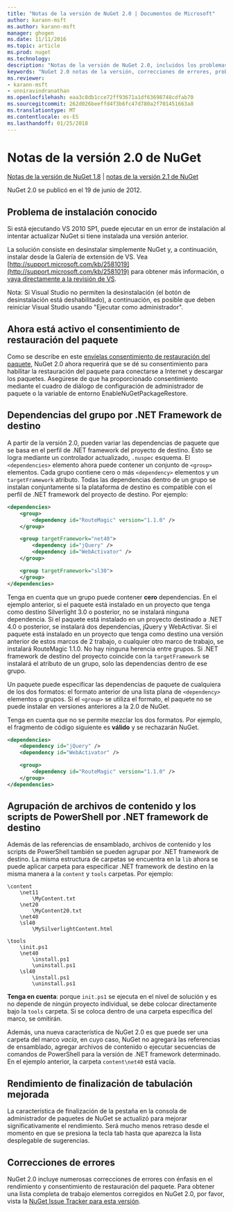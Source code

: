```yaml
---
title: "Notas de la versión de NuGet 2.0 | Documentos de Microsoft"
author: karann-msft
ms.author: karann-msft
manager: ghogen
ms.date: 11/11/2016
ms.topic: article
ms.prod: nuget
ms.technology: 
description: "Notas de la versión de NuGet 2.0, incluidos los problemas conocidos, correcciones de errores, las funciones agregadas y dcr."
keywords: "NuGet 2.0 notas de la versión, correcciones de errores, problemas, conocidos agregan características, DCR"
ms.reviewer:
- karann-msft
- unniravindranathan
ms.openlocfilehash: eaa3c8db1cce72ff93671a1df63698748cdfab70
ms.sourcegitcommit: 262d026beeffd4f3b6fc47d780a2f701451663a8
ms.translationtype: MT
ms.contentlocale: es-ES
ms.lasthandoff: 01/25/2018
---
```

# <a name="nuget-20-release-notes"></a>Notas de la versión 2.0 de NuGet

[Notas de la versión de NuGet 1.8](../release-notes/nuget-1.8.md) | [notas de la versión 2.1 de NuGet](../release-notes/nuget-2.1.md)

NuGet 2.0 se publicó en el 19 de junio de 2012.

## <a name="known-installation-issue"></a>Problema de instalación conocido
Si está ejecutando VS 2010 SP1, puede ejecutar en un error de instalación al intentar actualizar NuGet si tiene instalada una versión anterior.

La solución consiste en desinstalar simplemente NuGet y, a continuación, instalar desde la Galería de extensión de VS.  Vea [http://support.microsoft.com/kb/2581019](http://support.microsoft.com/kb/2581019) para obtener más información, o [vaya directamente a la revisión de VS](http://bit.ly/vsixcertfix).

Nota: Si Visual Studio no permiten la desinstalación (el botón de desinstalación está deshabilitado), a continuación, es posible que deben reiniciar Visual Studio usando "Ejecutar como administrador".

## <a name="package-restore-consent-is-now-active"></a>Ahora está activo el consentimiento de restauración del paquete

Como se describe en este [envíelas consentimiento de restauración del paquete](http://blog.nuget.org/20120518/package-restore-and-consent.html), NuGet 2.0 ahora requerirá que se dé su consentimiento para habilitar la restauración del paquete para conectarse a Internet y descargar los paquetes. Asegúrese de que ha proporcionado consentimiento mediante el cuadro de diálogo de configuración de administrador de paquete o la variable de entorno EnableNuGetPackageRestore.

## <a name="group-dependencies-by-target-frameworks"></a>Dependencias del grupo por .NET Framework de destino

A partir de la versión 2.0, pueden variar las dependencias de paquete que se basa en el perfil de .NET framework del proyecto de destino. Esto se logra mediante un controlador actualizado, `.nuspec` esquema. El `<dependencies>` elemento ahora puede contener un conjunto de `<group>` elementos. Cada grupo contiene cero o más `<dependency>` elementos y un `targetFramework` atributo. Todas las dependencias dentro de un grupo se instalan conjuntamente si la plataforma de destino es compatible con el perfil de .NET framework del proyecto de destino. Por ejemplo:

```xml
<dependencies>
    <group>
        <dependency id="RouteMagic" version="1.1.0" />
    </group>

    <group targetFramework="net40">
        <dependency id="jQuery" />
        <dependency id="WebActivator" />
    </group>

    <group targetFramework="sl30">
    </group>
</dependencies>
```

Tenga en cuenta que un grupo puede contener **cero** dependencias. En el ejemplo anterior, si el paquete está instalado en un proyecto que tenga como destino Silverlight 3.0 o posterior, no se instalará ninguna dependencia. Si el paquete está instalado en un proyecto destinado a .NET 4.0 o posterior, se instalará dos dependencias, jQuery y WebActivar.  Si el paquete está instalado en un proyecto que tenga como destino una versión anterior de estos marcos de 2 trabajo, o cualquier otro marco de trabajo, se instalará RouteMagic 1.1.0. No hay ninguna herencia entre grupos. Si .NET framework de destino del proyecto coincide con la `targetFramework` se instalará el atributo de un grupo, solo las dependencias dentro de ese grupo.

Un paquete puede especificar las dependencias de paquete de cualquiera de los dos formatos: el formato anterior de una lista plana de `<dependency>` elementos o grupos. Si el `<group>` se utiliza el formato, el paquete no se puede instalar en versiones anteriores a la 2.0 de NuGet.

Tenga en cuenta que no se permite mezclar los dos formatos. Por ejemplo, el fragmento de código siguiente es **válido** y se rechazarán NuGet.

```xml
<dependencies>
    <dependency id="jQuery" />
    <dependency id="WebActivator" />

    <group>
        <dependency id="RouteMagic" version="1.1.0" />
    </group>
</dependencies>
```

## <a name="grouping-content-files-and-powershell-scripts-by-target-framework"></a>Agrupación de archivos de contenido y los scripts de PowerShell por .NET framework de destino

Además de las referencias de ensamblado, archivos de contenido y los scripts de PowerShell también se pueden agrupar por .NET framework de destino. La misma estructura de carpetas se encuentra en la `lib` ahora se puede aplicar carpeta para especificar .NET framework de destino en la misma manera a la `content` y `tools` carpetas. Por ejemplo:

    \content
        \net11
            \MyContent.txt
        \net20
            \MyContent20.txt
        \net40
        \sl40
            \MySilverlightContent.html

    \tools
        \init.ps1
        \net40
            \install.ps1
            \uninstall.ps1
        \sl40
            \install.ps1
            \uninstall.ps1

**Tenga en cuenta**: porque `init.ps1` se ejecuta en el nivel de solución y es no depende de ningún proyecto individual, se debe colocar directamente bajo la `tools` carpeta. Si se coloca dentro de una carpeta específica del marco, se omitirán.

Además, una nueva característica de NuGet 2.0 es que puede ser una carpeta del marco *vacía*, en cuyo caso, NuGet no agregará las referencias de ensamblado, agregar archivos de contenido o ejecutar secuencias de comandos de PowerShell para la versión de .NET framework determinado. En el ejemplo anterior, la carpeta `content\net40` está vacía.

## <a name="improved-tab-completion-performance"></a>Rendimiento de finalización de tabulación mejorada
La característica de finalización de la pestaña en la consola de administrador de paquetes de NuGet se actualizó para mejorar significativamente el rendimiento. Será mucho menos retraso desde el momento en que se presiona la tecla tab hasta que aparezca la lista desplegable de sugerencias.

## <a name="bug-fixes"></a>Correcciones de errores
NuGet 2.0 incluye numerosas correcciones de errores con énfasis en el rendimiento y consentimiento de restauración del paquete.
Para obtener una lista completa de trabajo elementos corregidos en NuGet 2.0, por favor, vista la [NuGet Issue Tracker para esta versión](http://nuget.codeplex.com/workitem/list/advanced?keyword=&status=Closed&type=All&priority=All&release=NuGet%202.0&assignedTo=All&component=All&sortField=Votes&sortDirection=Descending&page=0).
